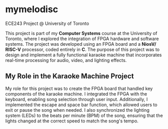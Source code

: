 # mymelodisc
ECE243 Project @ University of Toronto

This project is part of my **Computer Systems** course at the University of Toronto, where I explored the integration of FPGA hardware and software systems. The project was developed using an FPGA board and a **NiosV/ RISC-V** processor, coded entirely in **C**. The purpose of this project was to design and implement a fully functional karaoke machine that incorporates real-time processing for audio, video, and lighting effects.

## My Role in the Karaoke Machine Project

My role for this project was to create the FPGA board that handled key components of the karaoke machine. I integrated the FPGA with the keyboard, enabling song selection through user input. Additionally, I implemented the escape and space bar function, which allowed users to exit or pause the song when needed. I also synchronized the lighting system (LEDs) to the beats per minute (BPM) of the song, ensuring that the lights changed at the correct speed to match the song's tempo.
